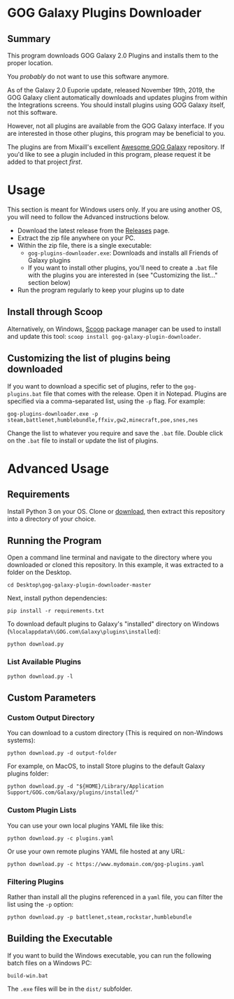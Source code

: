 # GOG Galaxy Plugins Downloader

## Summary

This program downloads GOG Galaxy 2.0 Plugins and installs them to the proper location.

You _probably_ do not want to use this software anymore.

As of the Galaxy 2.0 Euporie update, released November 19th, 2019, the GOG Galaxy
client automatically downloads and updates plugins from within the Integrations
screens. You should install plugins using GOG Galaxy itself, not this software.

However, not all plugins are available from the GOG Galaxy interface. If you are
interested in those other plugins, this program may be beneficial to you.

The plugins are from Mixaill's excellent [Awesome GOG Galaxy](https://github.com/Mixaill/awesome-gog-galaxy)
repository. If you'd like to see a plugin included in this program, please
request it be added to that project _first_.

# Usage

This section is meant for Windows users only. If you are using another OS,
you will need to follow the Advanced instructions below.

* Download the latest release from the [Releases](https://github.com/Slashbunny/gog-galaxy-plugin-downloader/releases) page.
* Extract the zip file anywhere on your PC.
* Within the zip file, there is a single executable:
   * `gog-plugins-downloader.exe`: Downloads and installs all Friends of Galaxy plugins
   * If you want to install other plugins, you'll need to create a `.bat` file with the plugins you are interested in (see "Customizing the list..." section below)
* Run the program regularly to keep your plugins up to date

## Install through Scoop

Alternatively, on Windows, [Scoop](https://scoop.sh/) package manager can be used to install and update this tool: `scoop install gog-galaxy-plugin-downloader`.

## Customizing the list of plugins being downloaded

If you want to download a specific set of plugins, refer to the `gog-plugins.bat` file that comes with the
release. Open it in Notepad. Plugins are specified via a comma-separated list, using the `-p` flag. For example:

```
gog-plugins-downloader.exe -p steam,battlenet,humblebundle,ffxiv,gw2,minecraft,poe,snes,nes
```

Change the list to whatever you require and save the `.bat` file. Double click
on the `.bat` file to install or update the list of plugins.

# Advanced Usage

## Requirements

Install Python 3 on your OS. Clone or [download](https://github.com/Slashbunny/gog-galaxy-plugin-downloader/archive/master.zip),
then extract this repository into a directory of your choice.

## Running the Program

Open a command line terminal and navigate to the directory where you downloaded
or cloned this repository. In this example, it was extracted to a folder on the
Desktop.

```
cd Desktop\gog-galaxy-plugin-downloader-master
```

Next, install python dependencies:

```
pip install -r requirements.txt
```

To download default plugins to Galaxy's "installed" directory on Windows (`%localappdata%\GOG.com\Galaxy\plugins\installed`):

```
python download.py
```

### List Available Plugins

```
python download.py -l
```

## Custom Parameters

### Custom Output Directory

You can download to a custom directory (This is required on non-Windows systems):

```
python download.py -d output-folder
```

For example, on MacOS, to install Store plugins to the default Galaxy plugins folder:

```
python download.py -d "${HOME}/Library/Application Support/GOG.com/Galaxy/plugins/installed/"
```

### Custom Plugin Lists

You can use your own local plugins YAML file like this:

```
python download.py -c plugins.yaml
```

Or use your own remote plugins YAML file hosted at any URL:

```
python download.py -c https://www.mydomain.com/gog-plugins.yaml
```

### Filtering Plugins

Rather than install all the plugins referenced in a `yaml` file, you can filter
the list using the `-p` option:

```
python download.py -p battlenet,steam,rockstar,humblebundle
```

## Building the Executable

If you want to build the Windows executable, you can run the following batch
files on a Windows PC:

```
build-win.bat
```

The `.exe` files will be in the `dist/` subfolder.
